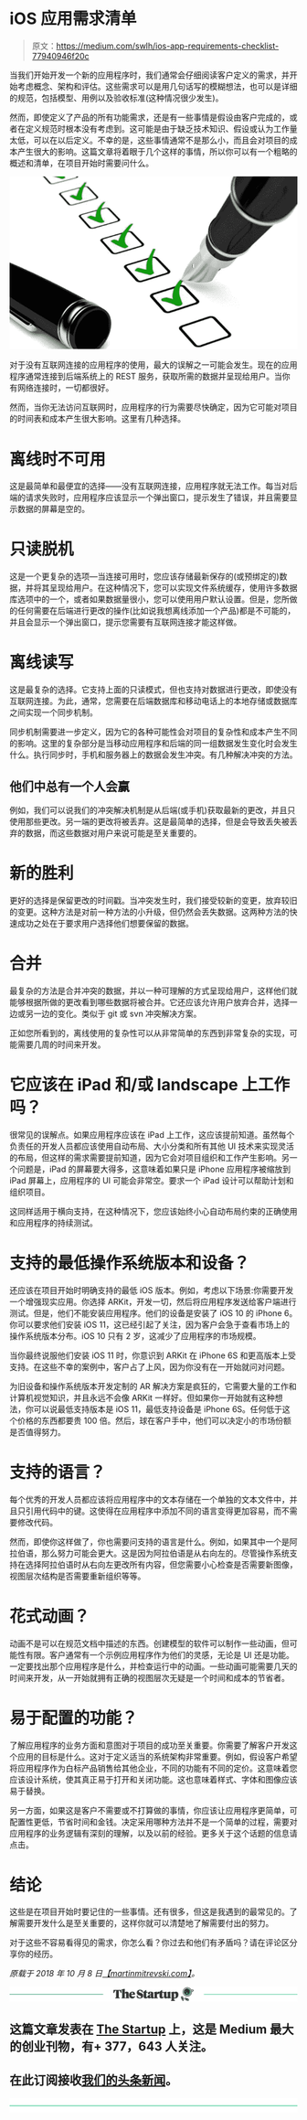 # iOS 应用需求清单

> 原文：<https://medium.com/swlh/ios-app-requirements-checklist-77940946f20c>

当我们开始开发一个新的应用程序时，我们通常会仔细阅读客户定义的需求，并开始考虑概念、架构和评估。这些需求可以是用几句话写的模糊想法，也可以是详细的规范，包括模型、用例以及验收标准(这种情况很少发生)。

然而，即使定义了产品的所有功能需求，还是有一些事情是假设由客户完成的，或者在定义规范时根本没有考虑到。这可能是由于缺乏技术知识、假设或认为工作量太低，可以在以后定义。不幸的是，这些事情通常不是那么小，而且会对项目的成本产生很大的影响。这篇文章将着眼于几个这样的事情，所以你可以有一个粗略的概述和清单，在项目开始时需要问什么。

![](img/88efc0c8b3a1f403a4e75e417a99d7bd.png)

对于没有互联网连接的应用程序的使用，最大的误解之一可能会发生。现在的应用程序通常连接到后端系统上的 REST 服务，获取所需的数据并呈现给用户。当你有网络连接时，一切都很好。

然而，当你无法访问互联网时，应用程序的行为需要尽快确定，因为它可能对项目的时间表和成本产生很大影响。这里有几种选择。

# 离线时不可用

这是最简单和最便宜的选择——没有互联网连接，应用程序就无法工作。每当对后端的请求失败时，应用程序应该显示一个弹出窗口，提示发生了错误，并且需要显示数据的屏幕是空的。

# 只读脱机

这是一个更复杂的选项—当连接可用时，您应该存储最新保存的(或预绑定的)数据，并将其呈现给用户。在这种情况下，您可以实现文件系统缓存，使用许多数据库选项中的一个，或者如果数据量很小，您可以使用用户默认设置。但是，您所做的任何需要在后端进行更改的操作(比如说我想离线添加一个产品)都是不可能的，并且会显示一个弹出窗口，提示您需要有互联网连接才能这样做。

# 离线读写

这是最复杂的选择。它支持上面的只读模式，但也支持对数据进行更改，即使没有互联网连接。为此，通常，您需要在后端数据库和移动电话上的本地存储或数据库之间实现一个同步机制。

同步机制需要进一步定义，因为它的各种可能性会对项目的复杂性和成本产生不同的影响。这里的复杂部分是当移动应用程序和后端的同一组数据发生变化时会发生什么。执行同步时，手机和服务器上的数据会发生冲突。有几种解决冲突的方法。

## 他们中总有一个人会赢

例如，我们可以说我们的冲突解决机制是从后端(或手机)获取最新的更改，并且只使用那些更改。另一端的更改将被丢弃。这是最简单的选择，但是会导致丢失被丢弃的数据，而这些数据对用户来说可能是至关重要的。

# 新的胜利

更好的选择是保留更改的时间戳。当冲突发生时，我们接受较新的变更，放弃较旧的变更。这种方法是对前一种方法的小升级，但仍然会丢失数据。这两种方法的快速成功之处在于要求用户选择他们想要保留的数据。

# 合并

最复杂的方法是合并冲突的数据，并以一种可理解的方式呈现给用户，这样他们就能够根据所做的更改看到哪些数据将被合并。它还应该允许用户放弃合并，选择一边或另一边的变化。类似于 git 或 svn 冲突解决方案。

正如您所看到的，离线使用的复杂性可以从非常简单的东西到非常复杂的实现，可能需要几周的时间来开发。

# 它应该在 iPad 和/或 landscape 上工作吗？

很常见的误解点。如果应用程序应该在 iPad 上工作，这应该提前知道。虽然每个负责任的开发人员都应该使用自动布局、大小分类和所有其他 UI 技术来实现灵活的布局，但这样的需求需要提前知道，因为它会对项目组织和工作产生影响。另一个问题是，iPad 的屏幕要大得多，这意味着如果只是 iPhone 应用程序被缩放到 iPad 屏幕上，应用程序的 UI 可能会非常空。要求一个 iPad 设计可以帮助计划和组织项目。

这同样适用于横向支持，在这种情况下，您应该始终小心自动布局约束的正确使用和应用程序的持续测试。

# 支持的最低操作系统版本和设备？

还应该在项目开始时明确支持的最低 iOS 版本。例如，考虑以下场景:你需要开发一个增强现实应用。你选择 ARKit，开发一切，然后将应用程序发送给客户端进行测试。但是，他们不能安装应用程序。他们的设备是安装了 iOS 10 的 iPhone 6。你可以要求他们安装 iOS 11，这已经引起了关注，因为客户会急于查看市场上的操作系统版本分布。iOS 10 只有 2 岁，这减少了应用程序的市场规模。

当你最终说服他们安装 iOS 11 时，你意识到 ARKit 在 iPhone 6S 和更高版本上受支持。在这些不幸的案例中，客户占了上风，因为你没有在一开始就问对问题。

为旧设备和操作系统版本开发定制的 AR 解决方案是疯狂的，它需要大量的工作和计算机视觉知识，并且永远不会像 ARKit 一样好。但如果你一开始就有这种想法，你可以说最低支持版本是 iOS 11，最低支持设备是 iPhone 6S。任何低于这个价格的东西都要贵 100 倍。然后，球在客户手中，他们可以决定小的市场份额是否值得努力。

# 支持的语言？

每个优秀的开发人员都应该将应用程序中的文本存储在一个单独的文本文件中，并且只引用代码中的键。这使得在应用程序中添加不同的语言变得更加容易，而不需要修改代码。

然而，即使你这样做了，你也需要问支持的语言是什么。例如，如果其中一个是阿拉伯语，那么努力可能会更大。这是因为阿拉伯语是从右向左的。尽管操作系统支持在选择阿拉伯语时从右向左更改所有内容，但您需要小心检查是否需要新图像，视图层次结构是否需要重新组织等等。

# 花式动画？

动画不是可以在规范文档中描述的东西。创建模型的软件可以制作一些动画，但可能性有限。客户通常有一个示例应用程序作为他们的灵感，无论是 UI 还是功能。一定要找出那个应用程序是什么，并检查运行中的动画。一些动画可能需要几天的时间来开发，从一开始就拥有正确的视图层次无疑是一个时间和成本的节省者。

# 易于配置的功能？

了解应用程序的业务方面和意图对于项目的成功至关重要。你需要了解客户开发这个应用的目标是什么。这对于定义适当的系统架构非常重要。例如，假设客户希望将应用程序作为白标产品销售给其他企业，不同的功能有不同的定价。这意味着您应该设计系统，使其真正易于打开和关闭功能。这也意味着样式、字体和图像应该易于替换。

另一方面，如果这是客户不需要或不打算做的事情，你应该让应用程序更简单，可配置性更低，节省时间和金钱。决定采用哪种方法并不是一个简单的过程，需要对应用程序的业务逻辑有深刻的理解，以及以前的经验。更多关于这个话题的信息请点击。

# 结论

这些是在项目开始时要记住的一些事情。还有很多，但这是我遇到的最常见的。了解需要开发什么是至关重要的，这样你就可以清楚地了解需要付出的努力。

对于这些不容易看得见的需求，你怎么看？你过去和他们有矛盾吗？请在评论区分享你的经历。

*原载于 2018 年 10 月 8 日*[*【martinmitrevski.com】*](https://martinmitrevski.com/2018/10/08/ios-app-requirements-checklist/)*。*

[![](img/308a8d84fb9b2fab43d66c117fcc4bb4.png)](https://medium.com/swlh)

## 这篇文章发表在 [The Startup](https://medium.com/swlh) 上，这是 Medium 最大的创业刊物，有+ 377，643 人关注。

## 在此订阅接收[我们的头条新闻](http://growthsupply.com/the-startup-newsletter/)。

[![](img/b0164736ea17a63403e660de5dedf91a.png)](https://medium.com/swlh)